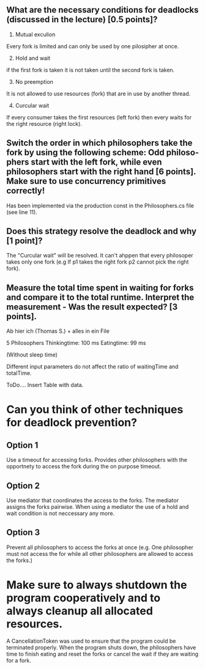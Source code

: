 ## What are the necessary conditions for deadlocks (discussed in the lecture) [0.5 points]?

1. Mutual exculion

Every fork is limited and can only be used by one pilosipher at once.

2. Hold and wait

if the first fork is taken it is not taken until the second fork is taken.

3. No preemption

It is not allowed to use resources (fork) that are in use by another thread.

4. Curcular wait

If every consumer takes the first resources (left fork) then every waits for the right resource (right lock).

## Switch the order in which philosophers take the fork by using the following scheme: Odd philoso- phers start with the left fork, while even philosophers start with the right hand [6 points]. Make sure to use concurrency primitives correctly!

Has been implemented via the production const in the Philosophers.cs file (see line 11).

## Does this strategy resolve the deadlock and why [1 point]?

The "Curcular wait" will be resolved. It can't ahppen that every philosoper takes only one fork (e.g If p1 takes the right fork p2 cannot pick the right fork).

## Measure the total time spent in waiting for forks and compare it to the total runtime. Interpret the measurement - Was the result expected? [3 points].

Ab hier ich (Thomas S.) + alles in ein File

5 Philosophers
Thinkingtime: 100 ms
Eatingtime: 99 ms

(Without sleep time)

Different input parameters do not affect the ratio of waitingTime and totalTime.

ToDo.... Insert Table with data.

# Can you think of other techniques for deadlock prevention?

## Option 1

Use a timeout for accessing forks. Provides other philosophers with the opportnety to access the fork during the on purpose timeout.

## Option 2

Use mediator that coordinates the access to the forks. The mediator assigns the forks pairwise. When using a mediator the use of a hold and wait condition is not neccessary any more.

## Option 3

Prevent all philosophers to access the forks at once (e.g. One philosopher must not access the for while all other philosophers are allowed to access the forks.)

# Make sure to always shutdown the program cooperatively and to always cleanup all allocated resources.

<!-- A CancellationToken was used to ensure that the program can be gracefully shut down. When shutting down the program the philosophers have time to finish eating and putting back the forks or cancel the waiting if they are waiting for a fork. -->

A CancellationToken was used to ensure that the program could be terminated properly. When the program shuts down, the philosophers have time to finish eating and reset the forks or cancel the wait if they are waiting for a fork.
